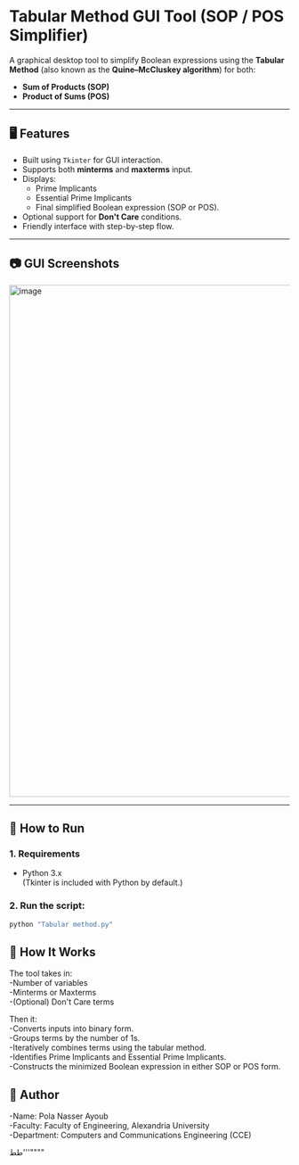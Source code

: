# Tabular Method GUI Tool (SOP / POS Simplifier)

A graphical desktop tool to simplify Boolean expressions using the **Tabular Method** (also known as the **Quine–McCluskey algorithm**) for both:
- **Sum of Products (SOP)**
- **Product of Sums (POS)**

---

## 🖥️ Features

- Built using `Tkinter` for GUI interaction.
- Supports both **minterms** and **maxterms** input.
- Displays:
  - Prime Implicants
  - Essential Prime Implicants
  - Final simplified Boolean expression (SOP or POS).
- Optional support for **Don't Care** conditions.
- Friendly interface with step-by-step flow.

---

## 📷 GUI Screenshots

<img width="1277" height="918" alt="image" src="https://github.com/user-attachments/assets/4387d2d1-18f5-4218-8e14-318aeadc5ea7" />

---

## 🚀 How to Run

### 1. Requirements

- Python 3.x  
(Tkinter is included with Python by default.)

### 2. Run the script:

```bash
python "Tabular method.py"
```

## 🧠 How It Works

The tool takes in:  
-Number of variables  
-Minterms or Maxterms  
-(Optional) Don't Care terms  

Then it:  
-Converts inputs into binary form.  
-Groups terms by the number of 1s.  
-Iteratively combines terms using the tabular method.  
-Identifies Prime Implicants and Essential Prime Implicants.  
-Constructs the minimized Boolean expression in either SOP or POS form.

## 👤 Author

-Name: Pola Nasser Ayoub  
-Faculty: Faculty of Engineering, Alexandria University  
-Department: Computers and Communications Engineering (CCE)


طط'''""""
